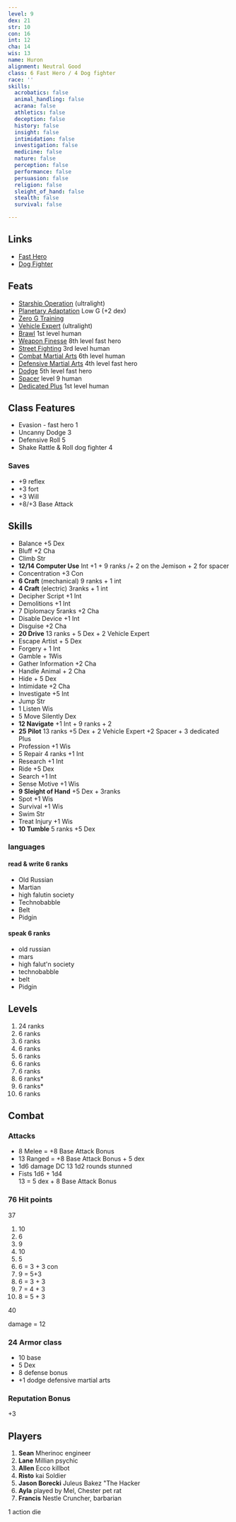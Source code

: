 ```yaml
---
level: 9
dex: 21
str: 10
con: 16
int: 12
cha: 14
wis: 13
name: Huron
alignment: Neutral Good
class: 6 Fast Hero / 4 Dog fighter
race: ''
skills:
  acrobatics: false
  animal_handling: false
  acrana: false
  athletics: false
  deception: false
  history: false
  insight: false
  intimidation: false
  investigation: false
  medicine: false
  nature: false
  perception: false
  performance: false
  persuasion: false
  religion: false
  sleight_of_hand: false
  stealth: false
  survival: false

---
```

## Links

* [Fast Hero](http://spellbooksoftware.com/d20mrsd/fasthero.html)
* [Dog Fighter](http://spellbooksoftware.com/d20mrsd/futuredogfight.html)

## Feats

* [Starship Operation](http://spellbooksoftware.com/d20mrsd/futurefeats.html#soperation) (ultralight)
* [Planetary Adaptation](http://spellbooksoftware.com/d20mrsd/futurefeats.html#adaptation) Low G (+2 dex)
* [Zero G Training](http://spellbooksoftware.com/d20mrsd/futurefeats.html#zerog)
* [Vehicle Expert](http://spellbooksoftware.com/d20mrsd/featorder.html#vehicleexpert) (ultralight)
* [Brawl](http://spellbooksoftware.com/d20mrsd/featorder.html#brawl) 1st level human
* [Weapon Finesse](http://spellbooksoftware.com/d20mrsd/featorder.html#weaponfinesse) 8th level fast hero
* [Street Fighting](http://spellbooksoftware.com/d20mrsd/featorder.html#streetfighting) 3rd level human
* [Combat Martial Arts](http://spellbooksoftware.com/d20mrsd/featorder.html#combatmartial) 6th level human
* [Defensive Martial Arts](http://spellbooksoftware.com/d20mrsd/featorder.html#defensivemartial) 4th level fast hero
* [Dodge](http://spellbooksoftware.com/d20mrsd/featorder.html#dodge) 5th level fast hero
* [Spacer](http://spellbooksoftware.com/d20mrsd/futurefeats.html#spacer) level 9 human
* [Dedicated Plus](http://spellbooksoftware.com/d20mrsd/futurefeats.html#dplus) 1st level human

## Class Features

* Evasion - fast hero 1
* Uncanny Dodge 3
* Defensive Roll 5
* Shake Rattle & Roll dog fighter 4

### Saves

* +9 reflex
* +3 fort
* +3 Will
* +8/+3 Base Attack

## Skills

* Balance +5 Dex
* Bluff +2 Cha
* Climb Str
* **12/14 Computer Use** Int +1 + 9 ranks /+ 2 on the Jemison + 2 for spacer
* Concentration +3 Con
* **6 Craft** (mechanical) 9 ranks + 1 int
* **4 Craft** (electric) 3ranks + 1 int
* Decipher Script +1 Int
* Demolitions +1 Int
* 7 Diplomacy 5ranks +2 Cha
* Disable Device +1 Int
* Disguise +2 Cha
* **20 Drive** 13 ranks + 5 Dex + 2 Vehicle Expert
* Escape Artist + 5 Dex
* Forgery + 1 Int
* Gamble + 1Wis
* Gather Information +2 Cha
* Handle Animal + 2 Cha
* Hide + 5 Dex
* Intimidate +2 Cha
* Investigate +5 Int
* Jump Str
* 1 Listen Wis
* 5 Move Silently Dex
* **12 Navigate** +1 Int + 9 ranks + 2
* **25 Pilot** 13 ranks +5 Dex + 2 Vehicle Expert +2 Spacer + 3 dedicated Plus
* Profession +1 Wis
* 5 Repair 4 ranks +1 Int
* Research +1 Int
* Ride +5 Dex
* Search +1 Int
* Sense Motive +1 Wis
* **9 Sleight of Hand** +5 Dex + 3ranks
* Spot +1 Wis
* Survival +1 Wis
* Swim Str
* Treat Injury +1 Wis
* **10 Tumble** 5 ranks +5 Dex

### languages

#### read & write 6 ranks

* Old Russian
* Martian
* high falutin society
* Technobabble
* Belt
* Pidgin

#### speak 6 ranks

* old russian
* mars
* high falut'n society
* technobabble
* belt
* Pidgin

## Levels

 1. 24 ranks
 2. 6 ranks
 3. 6 ranks
 4. 6 ranks
 5. 6 ranks
 6. 6 ranks
 7. 6 ranks
 8. 6 ranks*
 9. 6 ranks*
10. 6 ranks

## Combat

### Attacks

* 8 Melee = +8 Base Attack Bonus
* 13 Ranged = +8 Base  Attack Bonus + 5 dex
* 1d6 damage DC 13 1d2 rounds stunned
* Fists 1d6 + 1d4  
  13 = 5 dex + 8 Base Attack Bonus

### 76 Hit points  
37 

 1. 10
 2. 6
 3. 9
 4. 10
 5. 5
 6. 6 = 3 + 3 con
 7. 9 = 5+3
 8. 6 = 3 + 3
 9. 7 = 4 + 3
10. 8 = 5 + 3

40

damage = 12

### 24 Armor class

* 10 base
* 5 Dex
* 8 defense bonus
* +1 dodge defensive martial arts

### Reputation Bonus

\+3

## Players

1. **Sean** Mherinoc engineer
2. **Lane** Millian psychic
3. **Allen** Ecco killbot
4. **Risto** kai Soldier
5. **Jason Borecki** Juleus Bakez "The Hacker
6. **Ayla** played by Mel, Chester pet rat
7. **Francis** Nestle Cruncher, barbarian

1 action die